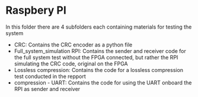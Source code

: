 # Raspbery PI 
In this folder there are 4 subfolders each containing materials for testing the system
- CRC: Contains the CRC encoder as a python file
- Full_system_simulation RPI: Contains the sender and receiver code for the full system test without the FPGA connected, but rather the RPI simulating the CRC code, original on the FPGA
- Lossless compression: Contains the code for a lossless compression test conducted in the repport
- compression - UART: Contains the code for using the UART onboard the RPI as sender and receiver
